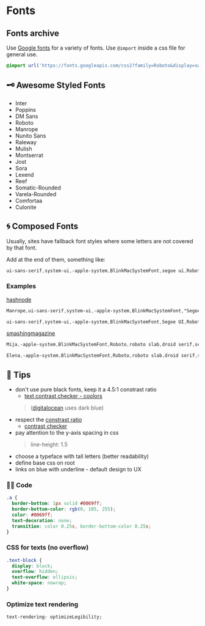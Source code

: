 # Fonts

## Fonts archive

Use [Google fonts](https://fonts.google.com/) for a variety of fonts. Use `@import` inside a css file for general use.

```css
@import url('https://fonts.googleapis.com/css2?family=Roboto&display=swap')
```

## 🗝️ Awesome Styled Fonts

- Inter
- Poppins
- DM Sans
- Roboto
- Manrope
- Nunito Sans
- Raleway
- Mulish
- Montserrat
- Jost
- Sora
- Lexend
- Reef
- Somatic-Rounded
- Varela-Rounded
- Comfortaa
- Culonite

## 🌀 Composed Fonts

Usually, sites have fallback font styles where some letters are not covered by that font.

Add at the end of them, something like:

```css
ui-sans-serif,system-ui,-apple-system,BlinkMacSystemFont,segoe ui,Roboto
```

### Examples

[hashnode](https://hashnode.com/)

```css
Manrope,ui-sans-serif,system-ui,-apple-system,BlinkMacSystemFont,"Segoe UI",Roboto,"Helvetica Neue",Arial,"Noto Sans",sans-serif,"Apple Color Emoji","Segoe UI Emoji","Segoe UI Symbol","Noto Color Emoji"
```
```css
ui-sans-serif,system-ui,-apple-system,BlinkMacSystemFont,Segoe UI,Roboto,Helvetica Neue,Arial,Noto Sans,sans-serif,apple color emoji,segoe ui emoji,Segoe UI Symbol,noto color emoji
```

[smashingmagazine](https://www.smashingmagazine.com/2019/10/speed-up-your-website-webp/)

```css
Mija,-apple-system,BlinkMacSystemFont,Roboto,roboto slab,droid serif,segoe ui,system-ui,Arial,sans-serif
```

```css
Elena,-apple-system,BlinkMacSystemFont,Roboto,roboto slab,droid serif,segoe ui,system-ui,Arial,sans-serif
```

## 📝 Tips

- don't use pure black fonts, keep it a 4.5:1 constrast ratio
  - [text contrast checker - coolors](https://coolors.co/contrast-checker)
  > ([digitalocean](https://www.digitalocean.com/) uses dark blue)
- respect the [constrast ratio](https://www.getstark.co/blog/accessible-contrast-ratios-and-a-levels-explained/)
  - [contrast checker](https://contrastchecker.com/)
- pay attention to the y-axis spacing in css
  > line-height: 1.5
- choose a typeface with tall letters (better readability)
- define base css on root
- links on blue with underline - default design to UX

### 🧑‍💻 Code

```css
.a {
  border-bottom: 1px solid #0069ff;
  border-bottom-color: rgb(0, 105, 255);
  color: #0069ff;
  text-decoration: none;
  transition: color 0.25s, border-bottom-color 0.25s;
}
```

### CSS for texts (no overflow)

```css
.text-block {
  display: block;
  overflow: hidden;
  text-overflow: ellipsis;
  white-space: nowrap;
}
```

### Optimize text rendering

```css
text-rendering: optimizeLegibility;
```
